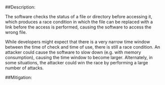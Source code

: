 ##Description:

The software checks the status of a file or directory before accessing it, which produces a race condition in which the file can be replaced with a link before the access is performed, causing the software to access the wrong file.

While developers might expect that there is a very narrow time window between the time of check and time of use, there is still a race condition. An attacker could cause the software to slow down (e.g. with memory consumption), causing the time window to become larger. Alternately, in some situations, the attacker could win the race by performing a large number of attacks.

##Mitigation:
